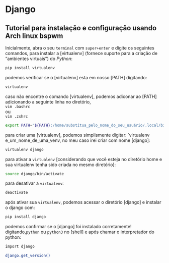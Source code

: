# Django

## Tutorial para instalação e configuração usando Arch linux bspwm

Inicialmente, abra o seu `terminal` com `super+enter` e digite os seguintes comandos, para instalar a [virtualenv] (fornece suporte para a criação de “ambientes virtuais”) do *Python*:
```bash
pip install virtualenv
```

podemos verificar se o [virtualenv] esta em nosso [PATH] digitando:
```bash
virtualenv
```

caso não encontre o comando [virtualenv], podemos adiconar ao [PATH] adicionando a seguinte linha no diretório,\
`vim .bashrc`\
ou\
`vim .zshrc`
```bash
export PATH="${PATH}:/home/substitua_pelo_nome_do_seu_usuário/.local/bin"
```

para criar uma [virtualenv], podemos simplismente digitar: `virtualenv e_um_nome_de_uma_venv, no meu caso irei criar com nome [django]:
```bash
virtualenv django
```

para ativar a `virtualenv` [considerando que você esteja no diretório home e sua virtualenv tenha sido criada no mesmo diretório]:
```bash
source django/bin/activate
```
para desativar a `virtualenv`:
```bash
deactivate
```

após ativar sua `virtualenv`, podemos acessar o diretório [django] e instalar o django com:
```bash
pip install django
```

podemos confirmar se o [django] foi instalado corretamente! digitando,`python` ou `python3` no [shell] e após chamar o interpretador do python:
```bash
import django

django.get_version()
```

